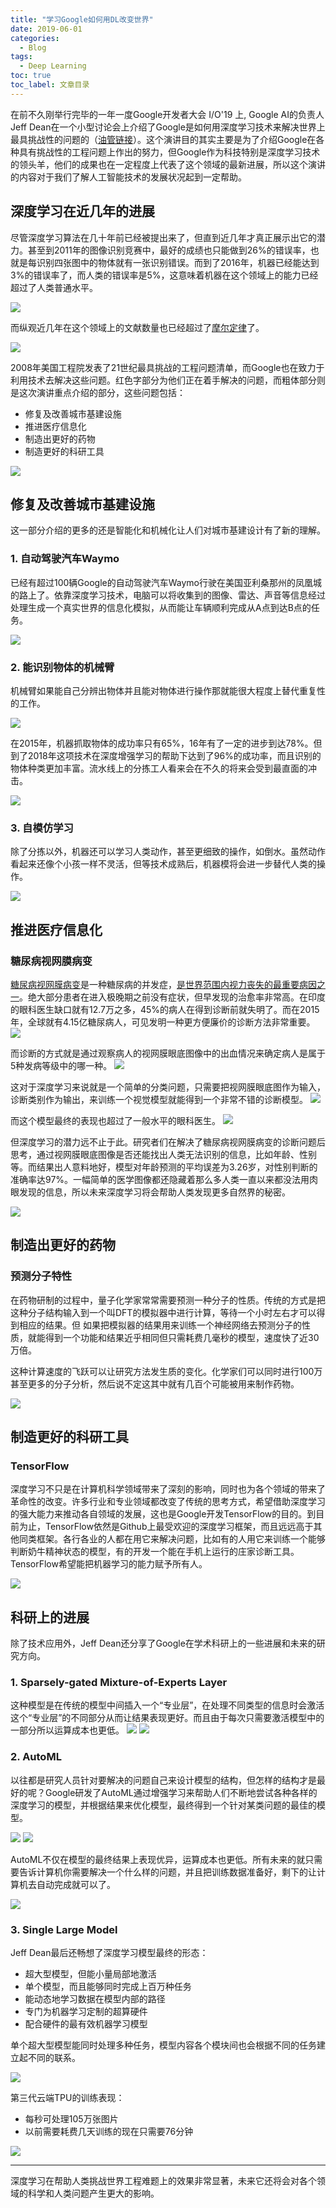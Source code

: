```yaml
---
title: "学习Google如何用DL改变世界"
date: 2019-06-01
categories:
  - Blog
tags:
  - Deep Learning
toc: true
toc_label: 文章目录
---
```


在前不久刚举行完毕的一年一度Google开发者大会 I/O'19 上, Google AI的负责人Jeff Dean在一个小型讨论会上介绍了Google是如何用深度学习技术来解决世界上最具挑战性的问题的（[油管链接](https://www.youtube.com/watch?v=rP8CGyDbxBY&list=WL&index=14&t=0s)）。这个演讲目的其实主要是为了介绍Google在各种具有挑战性的工程问题上作出的努力，但Google作为科技特别是深度学习技术的领头羊，他们的成果也在一定程度上代表了这个领域的最新进展，所以这个演讲的内容对于我们了解人工智能技术的发展状况起到一定帮助。

## 深度学习在近几年的进展
尽管深度学习算法在几十年前已经被提出来了，但直到近几年才真正展示出它的潜力。甚至到2011年的图像识别竞赛中，最好的成绩也只能做到26%的错误率，也就是每识别四张图中的物体就有一张识别错误。而到了2016年，机器已经能达到3%的错误率了，而人类的错误率是5%，这意味着机器在这个领域上的能力已经超过了人类普通水平。

![](/assets/images/2019-06-01/01_imagenet.png)

而纵观近几年在这个领域上的文献数量也已经超过了[摩尔定律](https://zh.wikipedia.org/wiki/%E6%91%A9%E5%B0%94%E5%AE%9A%E5%BE%8B)了。


![](/assets/images/2019-06-01/02_paper.png)

2008年美国工程院发表了21世纪最具挑战的工程问题清单，而Google也在致力于利用技术去解决这些问题。红色字部分为他们正在着手解决的问题，而粗体部分则是这次演讲重点介绍的部分，这些问题包括：
- 修复及改善城市基建设施
- 推进医疗信息化
- 制造出更好的药物
- 制造更好的科研工具

![](/assets/images/2019-06-01/03_problems.png)

## 修复及改善城市基建设施
这一部分介绍的更多的还是智能化和机械化让人们对城市基建设计有了新的理解。

### 1. 自动驾驶汽车Waymo
已经有超过100辆Google的自动驾驶汽车Waymo行驶在美国亚利桑那州的凤凰城的路上了。依靠深度学习技术，电脑可以将收集到的图像、雷达、声音等信息经过处理生成一个真实世界的信息化模拟，从而能让车辆顺利完成从A点到达B点的任务。

![](/assets/images/2019-06-01/04_selfdriving.png)

### 2. 能识别物体的机械臂
机械臂如果能自己分辨出物体并且能对物体进行操作那就能很大程度上替代重复性的工作。

![](/assets/images/2019-06-01/05_robot.png)

在2015年，机器抓取物体的成功率只有65%，16年有了一定的进步到达78%。但到了2018年这项技术在深度增强学习的帮助下达到了96%的成功率，而且识别的物体种类更加丰富。流水线上的分拣工人看来会在不久的将来会受到最直面的冲击。


![](/assets/images/2019-06-01/06_robot.png)


### 3. 自模仿学习
除了分拣以外，机器还可以学习人类动作，甚至更细致的操作，如倒水。虽然动作看起来还像个小孩一样不灵活，但等技术成熟后，机器模将会进一步替代人类的操作。

![](/assets/images/2019-06-01/07_robot.png)

## 推进医疗信息化

### 糖尿病视网膜病变
[糖尿病视网膜病变](https://zh.wikipedia.org/wiki/%E7%B3%96%E5%B0%BF%E7%97%85%E8%A7%86%E7%BD%91%E8%86%9C%E7%97%85%E5%8F%98)是一种糖尿病的并发症，[是世界范围内视力丧失的最重要病因之一](https://www.uptodate.com/contents/zh-Hans/diabetic-retinopathy-classification-and-clinical-features)。绝大部分患者在进入极晚期之前没有症状，但早发现的治愈率非常高。在印度的眼科医生缺口就有12.7万之多，45%的病人在得到诊断前就失明了。而在2015年，全球就有4.15亿糖尿病人，可见发明一种更方便廉价的诊断方法非常重要。
![](/assets/images/2019-06-01/08_diabetic.png)

而诊断的方式就是通过观察病人的视网膜眼底图像中的出血情况来确定病人是属于5种发病等级中的哪一种。
![](/assets/images/2019-06-01/10_retina.png)

这对于深度学习来说就是一个简单的分类问题，只需要把视网膜眼底图作为输入，诊断类别作为输出，来训练一个视觉模型就能得到一个非常不错的诊断模型。
![](/assets/images/2019-06-01/11_retina.png)

而这个模型最终的表现也超过了一般水平的眼科医生。
![](/assets/images/2019-06-01/12_retina.png)

但深度学习的潜力远不止于此。研究者们在解决了糖尿病视网膜病变的诊断问题后思考，通过视网膜眼底图像是否还能找出人类无法识别的信息，比如年龄、性别等。而结果出人意料地好，模型对年龄预测的平均误差为3.26岁，对性别判断的准确率达97%。一幅简单的医学图像都还隐藏着那么多人类一直以来都没法用肉眼发现的信息，所以未来深度学习将会帮助人类发现更多自然界的秘密。

![](/assets/images/2019-06-01/13_retina.png)

## 制造出更好的药物

### 预测分子特性
在药物研制的过程中，量子化学家常常需要预测一种分子的性质。传统的方式是把这种分子结构输入到一个叫DFT的模拟器中进行计算，等待一个小时左右才可以得到相应的结果。但
如果把模拟器的结果用来训练一个神经网络去预测分子的性质，就能得到一个功能和结果近乎相同但只需耗费几毫秒的模型，速度快了近30万倍。

这种计算速度的飞跃可以让研究方法发生质的变化。化学家们可以同时进行100万甚至更多的分子分析，然后说不定这其中就有几百个可能被用来制作药物。

![](/assets/images/2019-06-01/14_molecules.png)

## 制造更好的科研工具

### TensorFlow
深度学习不只是在计算机科学领域带来了深刻的影响，同时也为各个领域的带来了革命性的改变。许多行业和专业领域都改变了传统的思考方式，希望借助深度学习的强大能力来推动各自领域的发展，这也是Google开发TensorFlow的目的。到目前为止，TensorFlow依然是Github上最受欢迎的深度学习框架，而且远远高于其他同类框架。各行各业的人都在用它来解决问题，比如有的人用它来训练一个能够判断奶牛精神状态的模型，有的开发一个能在手机上运行的庄家诊断工具。TensorFlow希望能把机器学习的能力赋予所有人。

![](/assets/images/2019-06-01/25_TensorFlow.png)

## 科研上的进展
除了技术应用外，Jeff Dean还分享了Google在学术科研上的一些进展和未来的研究方向。

### 1. Sparsely-gated Mixture-of-Experts Layer

这种模型是在传统的模型中间插入一个“专业层”，在处理不同类型的信息时会激活这个“专业层”的不同部分从而让结果表现更好。而且由于每次只需要激活模型中的一部分所以运算成本也更低。
![](/assets/images/2019-06-01/15_expert.png)
![](/assets/images/2019-06-01/16_expert.png)

### 2. AutoML

以往都是研究人员针对要解决的问题自己来设计模型的结构，但怎样的结构才是最好的呢？Google研发了AutoML通过增强学习来帮助人们不断地尝试各种各样的深度学习的模型，并根据结果来优化模型，最终得到一个针对某类问题的最佳的模型。

![](/assets/images/2019-06-01/17_automl.png)
![](/assets/images/2019-06-01/18_automl.png)

AutoML不仅在模型的最终结果上表现优异，运算成本也更低。所有未来的就只需要告诉计算机你需要解决一个什么样的问题，并且把训练数据准备好，剩下的让计算机去自动完成就可以了。

![](/assets/images/2019-06-01/20_automl.png)

### 3. Single Large Model

Jeff Dean最后还畅想了深度学习模型最终的形态：
- 超大型模型，但能小量局部地激活
- 单个模型，而且能够同时完成上百万种任务
- 能动态地学习数据在模型内部的路径
- 专门为机器学习定制的超算硬件
- 配合硬件的最有效机器学习模型


单个超大型模型能同时处理多种任务，模型内容各个模块间也会根据不同的任务建立起不同的联系。

![](/assets/images/2019-06-01/21_large_model.png)


第三代云端TPU的训练表现：
- 每秒可处理105万张图片
- 以前需要耗费几天训练的现在只需要76分钟

![](/assets/images/2019-06-01/22_TPU.png)

---

深度学习在帮助人类挑战世界工程难题上的效果非常显著，未来它还将会对各个领域的科学和人类问题产生更大的影响。

